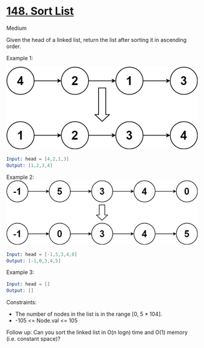 # [148. Sort List](https://leetcode.com/problems/sort-list/)

Medium

Given the head of a linked list, return the list after sorting it in ascending order.

Example 1:

![1.jpeg](1.jpeg)

```s
Input: head = [4,2,1,3]
Output: [1,2,3,4]
```

Example 2:
![2.jpeg](2.jpeg)

```s
Input: head = [-1,5,3,4,0]
Output: [-1,0,3,4,5]
```

Example 3:

```s
Input: head = []
Output: []
```

Constraints:

- The number of nodes in the list is in the range [0, 5 * 104].
- -105 <= Node.val <= 105

Follow up: Can you sort the linked list in O(n logn) time and O(1) memory (i.e. constant space)?